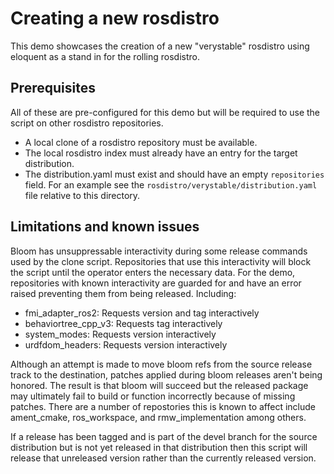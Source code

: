 # Creating a new rosdistro

This demo showcases the creation of a new "verystable" rosdistro using eloquent as a stand in for the rolling rosdistro.

## Prerequisites

All of these are pre-configured for this demo but will be required to use the script on other rosdistro repositories.

* A local clone of a rosdistro repository must be available.
* The local rosdistro index must already have an entry for the target distribution.
* The distribution.yaml must exist and should have an empty `repositories` field.
  For an example see the `rosdistro/verystable/distribution.yaml` file relative to this directory.

## Limitations and known issues

Bloom has unsuppressable interactivity during some release commands used by the clone script.
Repositories that use this interactivity will block the script until the operator enters the necessary data.
For the demo, repositories with known interactivity are guarded for and have an error raised preventing them from being released.
Including:

* fmi_adapter_ros2: Requests version and tag interactively
* behaviortree_cpp_v3: Requests tag interactively
* system_modes: Requests version interactively
* urdfdom_headers: Requests version interactively

Although an attempt is made to move bloom refs from the source release track to the destination, patches applied during bloom releases aren't being honored.
The result is that bloom will succeed but the released package may ultimately fail to build or function incorrectly because of missing patches.
There are a number of repostories this is known to affect include ament_cmake, ros_workspace, and rmw_implementation among others. 

If a release has been tagged and is part of the devel branch for the source distribution but is not yet released in that distribution then this script will release that unreleased version rather than the currently released version.

